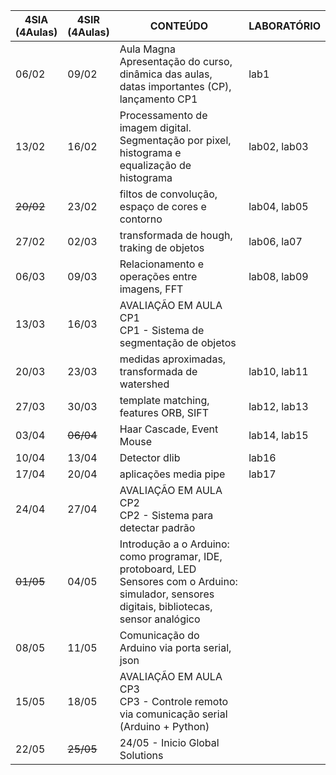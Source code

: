 | 4SIA<br>(4Aulas) | 4SIR<br>(4Aulas) | CONTEÚDO                                                                                                                                            | LABORATÓRIO  |
| ---------------- | ---------------- | --------------------------------------------------------------------------------------------------------------------------------------------------- | ------------ |
| 06/02            | 09/02            | Aula Magna<br>Apresentação do curso, dinâmica das aulas, datas importantes (CP), lançamento CP1                                                     | lab1         |
| 13/02            | 16/02            | Processamento de imagem digital. Segmentação por pixel, histograma e equalização de histograma                                                      | lab02, lab03 |
| <s>20/02</s>            | 23/02            | filtos de convolução, espaço de cores e contorno                                                                                                    | lab04, lab05 |
| 27/02            | 02/03            | transformada de hough, traking de objetos                                                                                                           | lab06, la07  |
| 06/03            | 09/03            | Relacionamento e operações entre imagens, FFT                                                                                                       | lab08, lab09 |
| 13/03            | 16/03            | AVALIAÇÃO EM AULA CP1<br>CP1 - Sistema de segmentação de objetos                                                                                    |              |
| 20/03            | 23/03            | medidas aproximadas, transformada de watershed                                                                                                      | lab10, lab11 |
| 27/03            | 30/03            | template matching, features ORB, SIFT                                                                                                               | lab12, lab13 |
| 03/04            | <s>06/04</s>            | Haar Cascade, Event Mouse                                                                                                                           | lab14, lab15 |
| 10/04            | 13/04            | Detector dlib                                                                                                                                       | lab16        |
| 17/04            | 20/04            | aplicações media pipe                                                                                                                               | lab17        |
| 24/04            | 27/04            | AVALIAÇÃO EM AULA CP2<br>CP2 - Sistema para detectar padrão                                                                                         |              |
| <s>01/05</s>            | 04/05            | Introdução a o Arduino: como programar, IDE, protoboard, LED<br>Sensores com o Arduino: simulador, sensores digitais, bibliotecas, sensor analógico |              |
| 08/05            | 11/05            | Comunicação do Arduino via porta serial, json                                                                                                       |              |
| 15/05            | 18/05            | AVALIAÇÃO EM AULA CP3<br>CP3 - Controle remoto via comunicação serial (Arduino + Python)                                                            |              |
| 22/05            | <s>25/05</s>           | 24/05 - Inicio Global Solutions                                                                                                                     |
